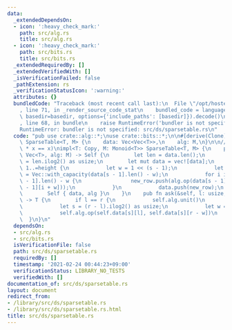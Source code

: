 ```yaml
---
data:
  _extendedDependsOn:
  - icon: ':heavy_check_mark:'
    path: src/alg.rs
    title: src/alg.rs
  - icon: ':heavy_check_mark:'
    path: src/bits.rs
    title: src/bits.rs
  _extendedRequiredBy: []
  _extendedVerifiedWith: []
  _isVerificationFailed: false
  _pathExtension: rs
  _verificationStatusIcon: ':warning:'
  attributes: {}
  bundledCode: "Traceback (most recent call last):\n  File \"/opt/hostedtoolcache/Python/3.9.2/x64/lib/python3.9/site-packages/onlinejudge_verify/documentation/build.py\"\
    , line 71, in _render_source_code_stat\n    bundled_code = language.bundle(stat.path,\
    \ basedir=basedir, options={'include_paths': [basedir]}).decode()\n  File \"/opt/hostedtoolcache/Python/3.9.2/x64/lib/python3.9/site-packages/onlinejudge_verify/languages/user_defined.py\"\
    , line 68, in bundle\n    raise RuntimeError('bundler is not specified: {}'.format(path.as_posix()))\n\
    RuntimeError: bundler is not specified: src/ds/sparsetable.rs\n"
  code: "pub use crate::alg::*;\nuse crate::bits::*;\n\n#[derive(Clone)]\npub struct\
    \ SparseTable<T, M> {\n    data: Vec<Vec<T>>,\n    alg: M,\n}\n\n/// M: Band (x\
    \ * x == x)\nimpl<T: Copy, M: Monoid<T>> SparseTable<T, M> {\n    pub fn new(data:\
    \ Vec<T>, alg: M) -> Self {\n        let len = data.len();\n        let height\
    \ = len.ilog2() as usize;\n        let mut data = vec![data];\n        for s in\
    \ 1..=height {\n            let w = 1 << (s - 1);\n            let mut new_row\
    \ = Vec::with_capacity(data[s - 1].len() - w);\n            for i in 0..data[s\
    \ - 1].len() - w {\n                new_row.push(alg.op(data[s - 1][i], data[s\
    \ - 1][i + w]));\n            }\n            data.push(new_row);\n        }\n\
    \        Self { data, alg }\n    }\n    pub fn ask(&self, l: usize, r: usize)\
    \ -> T {\n        if l == r {\n            self.alg.unit()\n        } else {\n\
    \            let s = (r - l).ilog2() as usize;\n            let w = 1 << s;\n\
    \            self.alg.op(self.data[s][l], self.data[s][r - w])\n        }\n  \
    \  }\n}\n"
  dependsOn:
  - src/alg.rs
  - src/bits.rs
  isVerificationFile: false
  path: src/ds/sparsetable.rs
  requiredBy: []
  timestamp: '2021-02-24 00:44:23+09:00'
  verificationStatus: LIBRARY_NO_TESTS
  verifiedWith: []
documentation_of: src/ds/sparsetable.rs
layout: document
redirect_from:
- /library/src/ds/sparsetable.rs
- /library/src/ds/sparsetable.rs.html
title: src/ds/sparsetable.rs
---
```

